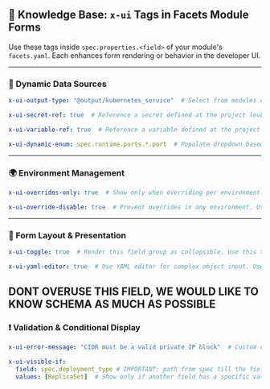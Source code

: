 ## 📘 Knowledge Base: `x-ui` Tags in Facets Module Forms

Use these tags inside `spec.properties.<field>` of your module's `facets.yaml`. Each enhances form rendering or behavior in the developer UI.

---

### 🔄 Dynamic Data Sources

```yaml
x-ui-output-type: "@output/kubernetes_service"  # Select from modules exporting this output type. Use this when the field can be derived from another module reference
```

```yaml
x-ui-secret-ref: true  # Reference a secret defined at the project level. Use this when a field has to be secret
```

```yaml
x-ui-variable-ref: true  # Reference a variable defined at the project level. Use this when same value can be referenced by other modules.
```

```yaml
x-ui-dynamic-enum: spec.runtime.ports.*.port  # Populate dropdown based on another field's value, * also supported
```

---

### 🌍 Environment Management

```yaml
x-ui-overrides-only: true  # Show only when overriding per environment. Use this when the variable cannot have a sensible defualt for all environments. like CIDR
```

```yaml
x-ui-override-disable: true  # Prevent overrides in any environment. Use this when it does not make sense for value to be changed per env. e.g. service port
```

---

### 🧩 Form Layout & Presentation

```yaml
x-ui-toggle: true  # Render this field group as collapsible. Use this to keep the advanced or any other block collapsed by default.
```

```yaml
x-ui-yaml-editor: true  # Use YAML editor for complex object input. Use this when you want to surface a yaml editor, use this for complex objects only
```
DONT OVERUSE THIS FIELD, WE WOULD LIKE TO KNOW SCHEMA AS MUCH AS POSSIBLE
---

### ❗ Validation & Conditional Display

```yaml
x-ui-error-message: "CIDR must be a valid private IP block"  # Custom error for validation failure
```

```yaml
x-ui-visible-if:
  field: spec.deployment_type # IMPORTANT: path from spec till the field location
  values: [ReplicaSet]  # Show only if another field has a specific value(s)
```